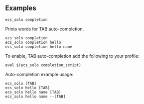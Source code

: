 ## Examples

    ecs_solo completion

Prints words for TAB auto-completion.

    ecs_solo completion
    ecs_solo completion hello
    ecs_solo completion hello name

To enable, TAB auto-completion add the following to your profile:

    eval $(ecs_solo completion_script)

Auto-completion example usage:

    ecs_solo [TAB]
    ecs_solo hello [TAB]
    ecs_solo hello name [TAB]
    ecs_solo hello name --[TAB]
